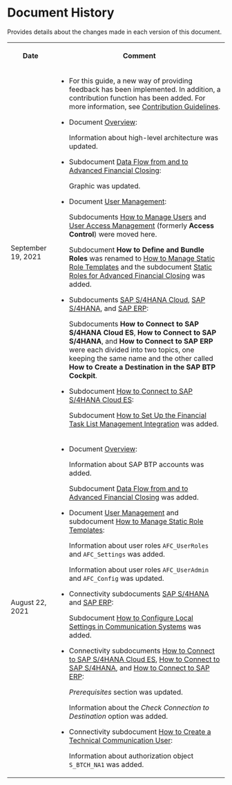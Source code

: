 <!-- loio5e2c27a01c0f45f394a81b3f97eaf66d -->

# Document History

Provides details about the changes made in each version of this document.


<table>
<tr>
<th>

Date



</th>
<th>

Comment



</th>
</tr>
<tr>
<td>

September 19, 2021



</td>
<td>

-   For this guide, a new way of providing feedback has been implemented. In addition, a contribution function has been added. For more information, see [Contribution Guidelines](https://help.sap.com/products/open-documentation-initiative/contribution-guidelines/readme.html).

-   Document [Overview](../Overview/Overview_6e1af27.md):

    Information about high-level architecture was updated.

-   Subdocument [Data Flow from and to Advanced Financial Closing](../Overview/Data_Flow_from_and_to_Advanced_Financial_Closing_56103b0.md):

    Graphic was updated.

-   Document [User Management](../User_Management/User_Management_ae7fa30.md):

    Subdocuments [How to Manage Users](../User_Management/How_to_Manage_Users_c338b30.md) and [User Access Management](../User_Management/User_Access_Management_6fa5e4e.md) \(formerly **Access Control**\) were moved here.

    Subdocument **How to Define and Bundle Roles** was renamed to [How to Manage Static Role Templates](../User_Management/How_to_Manage_Static_Role_Templates_0cca34d.md) and the subdocument [Static Roles for Advanced Financial Closing](../User_Management/Static_Roles_for_Advanced_Financial_Closing_b92a241.md) was added.

-   Subdocuments [SAP S/4HANA Cloud](../Connectivity/SAP_S4HANA_Cloud_60448a7.md), [SAP S/4HANA](../Connectivity/SAP_S4HANA_15a3a5b.md), and [SAP ERP](../Connectivity/SAP_ERP_7b85121.md):

    Subdocuments **How to Connect to SAP S/4HANA Cloud ES**, **How to Connect to SAP S/4HANA**, and **How to Connect to SAP ERP** were each divided into two topics, one keeping the same name and the other called **How to Create a Destination in the SAP BTP Cockpit**.

-   Subdocument [How to Connect to SAP S/4HANA Cloud ES](../Connectivity/How_to_Connect_to_SAP_S4HANA_Cloud_ES_d45dd6b.md):

    Subdocument [How to Set Up the Financial Task List Management Integration](../Connectivity/How_to_Set_Up_the_Financial_Task_List_Management_Integration_24140e9.md) was added.




</td>
</tr>
<tr>
<td>

August 22, 2021



</td>
<td>

-   Document [Overview](../Overview/Overview_6e1af27.md):

    Information about SAP BTP accounts was added.

    Subdocument [Data Flow from and to Advanced Financial Closing](../Overview/Data_Flow_from_and_to_Advanced_Financial_Closing_56103b0.md) was added.

-   Document [User Management](../User_Management/User_Management_ae7fa30.md) and subdocument [How to Manage Static Role Templates](../User_Management/How_to_Manage_Static_Role_Templates_0cca34d.md):

    Information about user roles `AFC_UserRoles` and `AFC_Settings` was added.

    Information about user roles `AFC_UserAdmin` and `AFC_Config` was updated.

-   Connectivity subdocuments [SAP S/4HANA](../Connectivity/SAP_S4HANA_15a3a5b.md) and [SAP ERP](../Connectivity/SAP_ERP_7b85121.md):

    Subdocument [How to Configure Local Settings in Communication Systems](../Connectivity/How_to_Configure_Local_Settings_in_Communication_Systems_a3b374a.md) was added.

-   Connectivity subdocuments [How to Connect to SAP S/4HANA Cloud ES](../Connectivity/How_to_Connect_to_SAP_S4HANA_Cloud_ES_90aa5f3.md), [How to Connect to SAP S/4HANA](../Connectivity/How_to_Connect_to_SAP_S4HANA_34ec755.md), and [How to Connect to SAP ERP](../Connectivity/How_to_Connect_to_SAP_ERP_e11be48.md):

    *Prerequisites* section was updated.

    Information about the *Check Connection to Destination* option was added.

-   Connectivity subdocument [How to Create a Technical Communication User](../Connectivity/How_to_Create_a_Technical_Communication_User_c4a9b51.md):

    Information about authorization object `S_BTCH_NA1` was added.




</td>
</tr>
</table>

